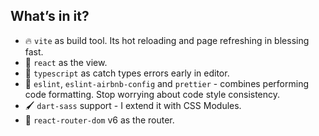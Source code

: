 ## What’s in it?

- 🔥 `vite` as build tool. Its hot reloading and page refreshing in blessing fast.
- 👀 `react` as the view.
- 👮 `typescript` as catch types errors early in editor.
- 🧹 `eslint`, `eslint-airbnb-config` and `prettier` - combines performing code formatting. Stop worrying about code style consistency.
- 🖌️ `dart-sass` support - I extend it with CSS Modules.
- 🔀 `react-router-dom` v6 as the router.
